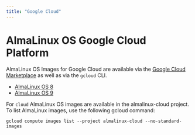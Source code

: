```yaml
---
title: "Google Cloud"
---
```


# AlmaLinux OS Google Cloud Platform

AlmaLinux OS Images for Google Cloud are available via the [Google Cloud Marketplace](https://console.cloud.google.com/marketplace/browse?filter=partner:AlmaLinux) as well as via the `gcloud` CLI.

- [AlmaLinux OS 8](https://console.cloud.google.com/marketplace/product/almalinux-cloud/almalinux-8)
- [AlmaLinux OS 9](https://console.cloud.google.com/marketplace/product/almalinux-cloud/almalinux-9)

For `cloud` AlmaLinux OS images are available in the almalinux-cloud project. To list AlmaLinux images, use the following gcloud command:

```shell
gcloud compute images list --project almalinux-cloud --no-standard-images
```
